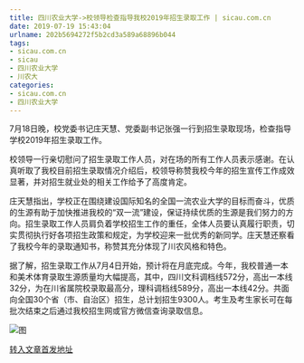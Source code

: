 ```yaml
---
title: 四川农业大学->校领导检查指导我校2019年招生录取工作 | sicau.com.cn
date: 2019-07-19 15:43:04
urlname: 202b5694272f5b2cd3a589a68896b044
tags: 
- sicau.com.cn
- sicau
- 四川农业大学
- 川农大
categories:
- sicau.com.cn
- 四川农业大学
---
```



7月18日晚，校党委书记庄天慧、党委副书记张强一行到招生录取现场，检查指导学校2019年招生录取工作。

校领导一行亲切慰问了招生录取工作人员，对在场的所有工作人员表示感谢。在认真听取了我校目前招生录取情况介绍后，校领导称赞我校今年的招生宣传工作成效显著，并对招生就业处的相关工作给予了高度肯定。

庄天慧指出，学校正在围绕建设国际知名的全国一流农业大学的目标而奋斗，优质的生源有助于加快推进我校的“双一流”建设，保证持续优质的生源是我们努力的方向。招生录取工作人员肩负着学校招生工作的重任，全体人员要认真履行职责，切实贯彻执行好各项招生政策和规定，为学校迎来一批优秀的新同学。庄天慧还察看了我校今年的录取通知书，称赞其充分体现了川农风格和特色。

据了解，招生录取工作从7月4日开始，预计将在月底完成。今年，我校普通一本和美术体育录取生源质量均大幅提高，其中，四川文科调档线572分，高出一本线32分，为在川省属院校录取最高分，理科调档线589分，高出一本线42分。共面向全国30个省（市、自治区）招生，总计划招生9300人。考生及考生家长可在每批次结束之后通过我校招生网或官方微信查询录取信息。



![图](https://news.sicau.edu.cn/__local/0/5C/01/BF2FA5D11B01042E2A67639DE5F_87B2AE07_47CC0.jpg)

[转入文章首发地址](https://news.sicau.edu.cn/info/1135/52623.htm)